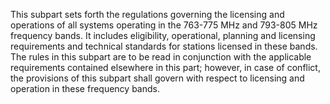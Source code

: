 This subpart sets forth the regulations governing the licensing and operations of all systems operating in the 763-775 MHz and 793-805 MHz frequency bands. It includes eligibility, operational, planning and licensing requirements and technical standards for stations licensed in these bands. The rules in this subpart are to be read in conjunction with the applicable requirements contained elsewhere in this part; however, in case of conflict, the provisions of this subpart shall govern with respect to licensing and operation in these frequency bands.

